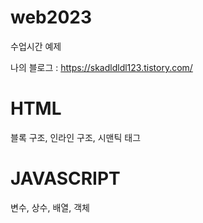 # web2023
수업시간 예제

나의 블로그 : https://skadldldl123.tistory.com/

# HTML
블록 구조, 인라인 구조, 시맨틱 태그

# JAVASCRIPT 
변수, 상수, 배열, 객체


